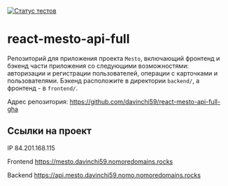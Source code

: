 [![Статус тестов](../../actions/workflows/tests.yml/badge.svg)](../../actions/workflows/tests.yml)

# react-mesto-api-full
Репозиторий для приложения проекта `Mesto`, включающий фронтенд и бэкенд части приложения со следующими возможностями: авторизации и регистрации пользователей, операции с карточками и пользователями. Бэкенд расположите в директории `backend/`, а фронтенд - в `frontend/`. 

Адрес репозитория: https://github.com/davinchi59/react-mesto-api-full-gha

## Ссылки на проект

IP 84.201.168.115

Frontend https://mesto.davinchi59.nomoredomains.rocks

Backend https://api.mesto.davinchi59.nomo.nomoredomains.rocks
